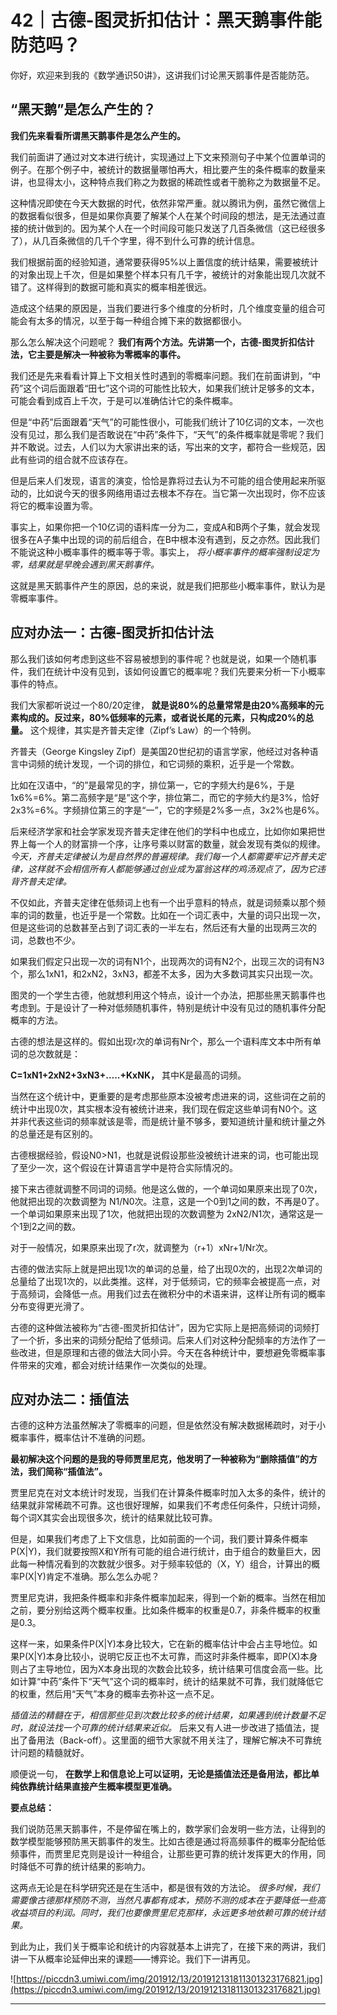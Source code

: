 # 42｜古德-图灵折扣估计：黑天鹅事件能防范吗？

你好，欢迎来到我的《数学通识50讲》，这讲我们讨论黑天鹅事件是否能防范。

## “黑天鹅”是怎么产生的？

 **我们先来看看所谓黑天鹅事件是怎么产生的。**

我们前面讲了通过对文本进行统计，实现通过上下文来预测句子中某个位置单词的例子。在那个例子中，被统计的数据量哪怕再大，相比要产生的条件概率的数量来讲，也显得太小，这种特点我们称之为数据的稀疏性或者干脆称之为数据量不足。

这种情况即使在今天大数据的时代，依然非常严重。就以腾讯为例，虽然它微信上的数据看似很多，但是如果你真要了解某个人在某个时间段的想法，是无法通过直接的统计做到的。因为某个人在一个时间段可能只发送了几百条微信（这已经很多了），从几百条微信的几千个字里，得不到什么可靠的统计信息。

我们根据前面的经验知道，通常要获得95%以上置信度的统计结果，需要被统计的对象出现上千次，但是如果整个样本只有几千字，被统计的对象能出现几次就不错了。这样得到的数据可能和真实的概率相差很远。

造成这个结果的原因是，当我们要进行多个维度的分析时，几个维度变量的组合可能会有太多的情况，以至于每一种组合摊下来的数据都很小。

那么怎么解决这个问题呢？ **我们有两个方法。先讲第一个，古德-图灵折扣估计法，它主要是解决一种被称为零概率的事件。**

我们还是先来看看计算上下文相关性时遇到的零概率问题。我们在前面讲到，“中药”这个词后面跟着“田七”这个词的可能性比较大，如果我们统计足够多的文本，可能会看到成百上千次，于是可以准确估计它的条件概率。

但是“中药”后面跟着“天气”的可能性很小，可能我们统计了10亿词的文本，一次也没有见过，那么我们是否敢说在“中药”条件下，“天气”的条件概率就是零呢？我们并不敢说。过去，人们以为大家讲出来的话，写出来的文字，都符合一些规范，因此有些词的组合就不应该存在。

但是后来人们发现，语言的演变，恰恰是靠将过去认为不可能的组合使用起来所驱动的，比如说今天的很多网络用语过去根本不存在。当它第一次出现时，你不应该将它的概率设置为零。

事实上，如果你把一个10亿词的语料库一分为二，变成A和B两个子集，就会发现很多在A子集中出现的词的前后组合，在B中根本没有遇到，反之亦然。因此我们不能说这种小概率事件的概率等于零。事实上， *将小概率事件的概率强制设定为零，结果就是早晚会遇到黑天鹅事件。*

这就是黑天鹅事件产生的原因，总的来说，就是我们把那些小概率事件，默认为是零概率事件。

## 应对办法一：古德-图灵折扣估计法

那么我们该如何考虑到这些不容易被想到的事件呢？也就是说，如果一个随机事件，我们在统计中没有见到，该如何设置它的概率呢？我们先要来分析一下小概率事件的特点。

我们大家都听说过一个80/20定律， **就是说80%的总量常常是由20%高频率的元素构成的。反过来，80%低频率的元素，或者说长尾的元素，只构成20%的总量。** 这个规律，其实是齐普夫定律（Zipf’s Law）的一个特例。

齐普夫（George Kingsley Zipf）是美国20世纪初的语言学家，他经过对各种语言中词频的统计发现，一个词的排位，和它词频的乘积，近乎是一个常数。

比如在汉语中，“的”是最常见的字，排位第一，它的字频大约是6%，于是1x6%=6%。第二高频字是“是”这个字，排位第二，而它的字频大约是3%，恰好2x3%=6%。字频排位第三的字是“一”，它的字频是2%多一点，3x2%也是6%。

后来经济学家和社会学家发现齐普夫定律在他们的学科中也成立，比如你如果把世界上每一个人的财富排一个序，让序号乘以财富的数量，就会发现有类似的规律。 *今天，齐普夫定律被认为是自然界的普遍规律。我们每一个人都需要牢记齐普夫定律，这样就不会相信所有人都能够通过创业成为富翁这样的鸡汤观点了，因为它违背齐普夫定律。*

不仅如此，齐普夫定律在低频词上也有一个出乎意料的特点，就是词频乘以那个频率的词的数量，也近乎是一个常数。比如在一个词汇表中，大量的词只出现一次，但是这些词的总数甚至占到了词汇表的一半左右，然后还有大量的出现两三次的词，总数也不少。

如果我们假定只出现一次的词有N1个，出现两次的词有N2个，出现三次的词有N3个，那么1xN1，和2xN2，3xN3，都差不太多，因为大多数词其实只出现一次。

图灵的一个学生古德，他就想利用这个特点，设计一个办法，把那些黑天鹅事件也考虑到。于是设计了一种对低频随机事件，特别是统计中没有见过的随机事件分配概率的方法。

古德的想法是这样的。假如出现r次的单词有Nr个，那么一个语料库文本中所有单词的总次数就是：

 **C=1xN1+2xN2+3xN3+…..+KxNK，** 其中K是最高的词频。

当然在这个统计中，更重要的是考虑那些原本没被考虑进来的词，这些词在之前的统计中出现0次，其实根本没有被统计进来，我们现在假定这些单词有N0个。这并非代表这些词的频率就该是零，而是统计量不够多，要知道统计量和统计量之外的总量还是有区别的。

古德根据经验，假设N0>N1，也就是说假设那些没被统计进来的词，也可能出现了至少一次，这个假设在计算语言学中是符合实际情况的。

接下来古德就调整不同词的词频。他是这么做的，一个单词如果原来出现了0次，他就把出现的次数调整为 N1/N0次。注意，这是一个0到1之间的数，不再是0了。一个单词如果原来出现了1次，他就把出现的次数调整为 2xN2/N1次，通常这是一个1到2之间的数。

对于一般情况，如果原来出现了r次，就调整为（r+1）xNr+1/Nr次。

古德的做法实际上就是把出现1次的单词的总量，给了出现0次的，出现2次单词的总量给了出现1次的，以此类推。这样，对于低频词，它的频率会被提高一点，对于高频词，会降低一点。用我们过去在微积分中的术语来讲，这样让所有词的概率分布变得更光滑了。

古德的这种做法被称为“古德-图灵折扣估计”，因为它实际上是把高频词的词频打了一个折，多出来的词频分配给了低频词。后来人们对这种分配频率的方法作了一些改进，但是原理和古德的做法大同小异。今天在各种统计中，要想避免零概率事件带来的灾难，都会对统计结果作一次类似的处理。

## 应对办法二：插值法

古德的这种方法虽然解决了零概率的问题，但是依然没有解决数据稀疏时，对于小概率事件，概率估计不准确的问题。

 **最初解决这个问题的是我的导师贾里尼克，他发明了一种被称为“删除插值”的方法，我们简称“插值法”。**

贾里尼克在对文本统计时发现，当我们在计算条件概率时加入太多的条件，统计的结果就非常稀疏不可靠。这也很好理解，如果我们不考虑任何条件，只统计词频，每个词X其实会出现很多次，统计的结果就比较可靠。

但是，如果我们考虑了上下文信息，比如前面的一个词，我们要计算条件概率P(X|Y)，我们就要按照X和Y所有可能的组合进行统计，由于组合的数量巨大，因此每一种情况看到的次数就少很多。对于频率较低的（X，Y）组合，计算出的概率P(X|Y)肯定不准确。那么怎么办呢？

贾里尼克讲，我把条件概率和非条件概率加起来，得到一个新的概率。当然在相加之前，要分别给这两个概率权重。比如条件概率的权重是0.7，非条件概率的权重是0.3。

这样一来，如果条件P(X|Y)本身比较大，它在新的概率估计中会占主导地位。如果P(X|Y)本身比较小，说明它反正也不太可靠，而这时非条件概率，即P(X)本身则占了主导地位，因为X本身出现的次数会比较多，统计结果可信度会高一些。比如计算“中药”条件下“天气”这个词的概率时，统计的结果就不可靠，我们就降低它的权重，然后用“天气”本身的概率去弥补这一点不足。

 *插值法的精髓在于，相信那些见到次数比较多的统计结果，如果遇到统计数量不足时，就设法找一个可靠的统计结果来近似。* 后来又有人进一步改进了插值法，提出了备用法（Back-off）。这里面的细节大家就不用关注了，理解它解决不可靠统计问题的精髓就好。

顺便说一句， **在数学上和信息论上可以证明，无论是插值法还是备用法，都比单纯依靠统计结果直接产生概率模型更准确。**

 **要点总结：**

我们说防范黑天鹅事件，不是停留在嘴上的，数学家们会发明一些方法，让得到的数学模型能够预防黑天鹅事件的发生。比如古德是通过将高频事件的概率分配给低频事件，而贾里尼克则是设计一种组合，让那些更可靠的统计发挥更大的作用，同时降低不可靠的统计结果的影响力。

这两点无论是在科学研究还是在生活中，都是很有效的方法论。 *很多时候，我们需要像古德那样预防不测，当然凡事都有成本，预防不测的成本在于要降低一些高收益项目的利润。同时，我们也要像贾里尼克那样，永远更多地依赖可靠的统计结果。*

到此为止，我们关于概率论和统计的内容就基本上讲完了，在接下来的两讲，我们讲一下从概率论延伸出来的课题——博弈论。我们下一讲再见。

![https://piccdn3.umiwi.com/img/201912/13/201912131811301323176821.jpg](https://piccdn3.umiwi.com/img/201912/13/201912131811301323176821.jpg)

---
